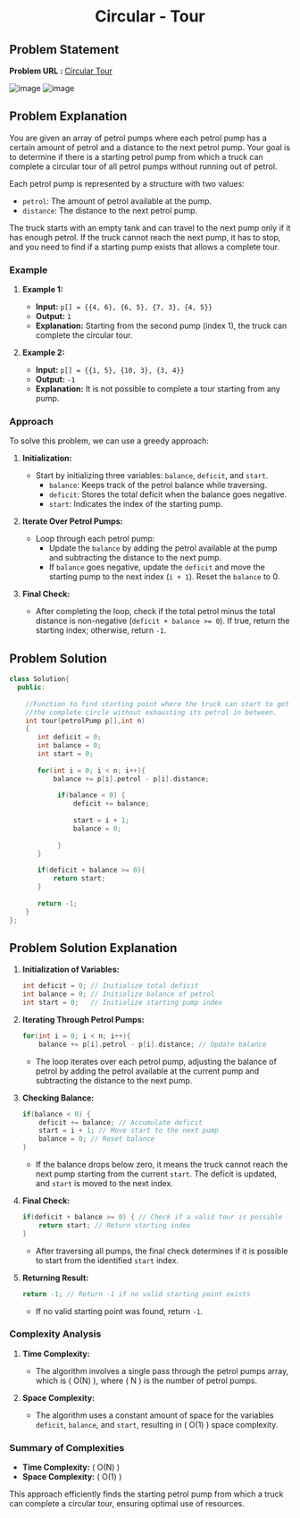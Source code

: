 <h1 align='center'>Circular - Tour</h1>

## Problem Statement

**Problem URL :** [Circular Tour](https://www.geeksforgeeks.org/problems/circular-tour-1587115620/1)

![image](https://github.com/user-attachments/assets/b3c13d58-074f-407f-9515-a40fe6ae0f34)
![image](https://github.com/user-attachments/assets/d95d959e-5d97-4e6f-8524-bee64522ce64)

## Problem Explanation
You are given an array of petrol pumps where each petrol pump has a certain amount of petrol and a distance to the next petrol pump. Your goal is to determine if there is a starting petrol pump from which a truck can complete a circular tour of all petrol pumps without running out of petrol.

Each petrol pump is represented by a structure with two values:
- `petrol`: The amount of petrol available at the pump.
- `distance`: The distance to the next petrol pump.

The truck starts with an empty tank and can travel to the next pump only if it has enough petrol. If the truck cannot reach the next pump, it has to stop, and you need to find if a starting pump exists that allows a complete tour.

### Example

1. **Example 1:**
   - **Input:** `p[] = {{4, 6}, {6, 5}, {7, 3}, {4, 5}}`
   - **Output:** `1`
   - **Explanation:** Starting from the second pump (index 1), the truck can complete the circular tour.

2. **Example 2:**
   - **Input:** `p[] = {{1, 5}, {10, 3}, {3, 4}}`
   - **Output:** `-1`
   - **Explanation:** It is not possible to complete a tour starting from any pump.

### Approach

To solve this problem, we can use a greedy approach:

1. **Initialization:**
   - Start by initializing three variables: `balance`, `deficit`, and `start`.
     - `balance`: Keeps track of the petrol balance while traversing.
     - `deficit`: Stores the total deficit when the balance goes negative.
     - `start`: Indicates the index of the starting pump.

2. **Iterate Over Petrol Pumps:**
   - Loop through each petrol pump:
     - Update the `balance` by adding the petrol available at the pump and subtracting the distance to the next pump.
     - If `balance` goes negative, update the `deficit` and move the starting pump to the next index (`i + 1`). Reset the `balance` to 0.

3. **Final Check:**
   - After completing the loop, check if the total petrol minus the total distance is non-negative (`deficit + balance >= 0`). If true, return the starting index; otherwise, return `-1`.

## Problem Solution
```cpp
class Solution{
  public:
  
    //Function to find starting point where the truck can start to get through
    //the complete circle without exhausting its petrol in between.
    int tour(petrolPump p[],int n)
    {
       int deficit = 0;
       int balance = 0;
       int start = 0;
       
       for(int i = 0; i < n; i++){
           balance += p[i].petrol - p[i].distance;
            
            if(balance < 0) {
                deficit += balance;
                
                start = i + 1;
                balance = 0;
                
            }
       }
       
       if(deficit + balance >= 0){
           return start;
       }
       
       return -1;
    }
};
```

## Problem Solution Explanation


1. **Initialization of Variables:**
   ```cpp
   int deficit = 0; // Initialize total deficit
   int balance = 0; // Initialize balance of petrol
   int start = 0;   // Initialize starting pump index
   ```

2. **Iterating Through Petrol Pumps:**
   ```cpp
   for(int i = 0; i < n; i++){
       balance += p[i].petrol - p[i].distance; // Update balance
   ```
   - The loop iterates over each petrol pump, adjusting the balance of petrol by adding the petrol available at the current pump and subtracting the distance to the next pump.

3. **Checking Balance:**
   ```cpp
   if(balance < 0) {
       deficit += balance; // Accumulate deficit
       start = i + 1; // Move start to the next pump
       balance = 0; // Reset balance
   }
   ```
   - If the balance drops below zero, it means the truck cannot reach the next pump starting from the current `start`. The deficit is updated, and `start` is moved to the next index.

4. **Final Check:**
   ```cpp
   if(deficit + balance >= 0) { // Check if a valid tour is possible
       return start; // Return starting index
   }
   ```
   - After traversing all pumps, the final check determines if it is possible to start from the identified `start` index.

5. **Returning Result:**
   ```cpp
   return -1; // Return -1 if no valid starting point exists
   ```
   - If no valid starting point was found, return `-1`.

### Complexity Analysis

1. **Time Complexity:**
   - The algorithm involves a single pass through the petrol pumps array, which is \( O(N) \), where \( N \) is the number of petrol pumps.

2. **Space Complexity:**
   - The algorithm uses a constant amount of space for the variables `deficit`, `balance`, and `start`, resulting in \( O(1) \) space complexity.

### Summary of Complexities

- **Time Complexity:** \( O(N) \)
- **Space Complexity:** \( O(1) \)

This approach efficiently finds the starting petrol pump from which a truck can complete a circular tour, ensuring optimal use of resources.
